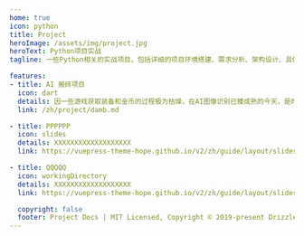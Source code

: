 ```yaml
---
home: true
icon: python
title: Project 
heroImage: /assets/img/project.jpg
heroText: Python项目实战 
tagline: 一些Python相关的实战项目，包括详细的项目环境搭建、需求分析、架构设计、具体的代码实现及后续版本更新。 

features:
- title: AI 搬砖项目
  icon: dart
  details: 因一些游戏获取装备和金币的过程极为枯燥，在AI图像识别已臻成熟的今天，是时候解放一下我们的双手了（该项目不修改任何游戏数据，只模拟人工操作）
  link: /zh/project/damb.md

- title: PPPPPP
  icon: slides
  details: XXXXXXXXXXXXXXXXXXX
  link: https://vuepress-theme-hope.github.io/v2/zh/guide/layout/slides

- title: QQQQQ
  icon: workingDirectory
  details: XXXXXXXXXXXXXXXXXXX
  link: https://vuepress-theme-hope.github.io/v2/zh/guide/layout/slides

  copyright: false
  footer: Project Docs | MIT Licensed, Copyright © 2019-present DrizzleTow
---
```



